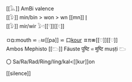 [[𓅓]] AmBi valence  
[[𓅱]] min/bin > won > wn [[mn]] [I](https://en.wiktionary.org/wiki/I/translations#Pronoun)  
[[𓅱]] mir/wir 𓅱𓏌[[𓍢]][[𓏲]]  

ㅁם:mouth ⋍ 𓊪ㅂ[[pa]] ⋍ 口[kour](kur) ㅍπㅃ[[𓈞]][[𓈟]]  
Ambos Mephisto [[𓂬]] Fäuste पुष्टि ⋍ मुष्टि muṣṭi 𓂬  

〇 Sa/Ra/Rad/Ring/líng/kal<[[kur]]on  

[[silence]]  